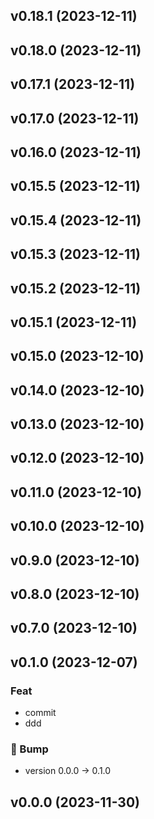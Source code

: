 ## v0.18.1 (2023-12-11)

## v0.18.0 (2023-12-11)

## v0.17.1 (2023-12-11)

## v0.17.0 (2023-12-11)

## v0.16.0 (2023-12-11)

## v0.15.5 (2023-12-11)

## v0.15.4 (2023-12-11)

## v0.15.3 (2023-12-11)

## v0.15.2 (2023-12-11)

## v0.15.1 (2023-12-11)

## v0.15.0 (2023-12-10)

## v0.14.0 (2023-12-10)

## v0.13.0 (2023-12-10)

## v0.12.0 (2023-12-10)

## v0.11.0 (2023-12-10)

## v0.10.0 (2023-12-10)

## v0.9.0 (2023-12-10)

## v0.8.0 (2023-12-10)

## v0.7.0 (2023-12-10)

## v0.1.0 (2023-12-07)

### Feat

- commit
- ddd

### 🔼 Bump

- version 0.0.0 → 0.1.0

## v0.0.0 (2023-11-30)
